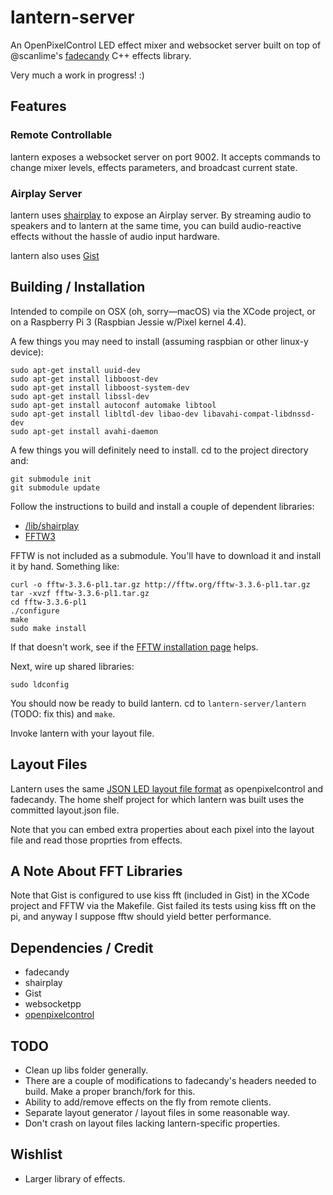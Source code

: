 # lantern-server

An OpenPixelControl LED effect mixer and websocket server built on 
top of @scanlime's [fadecandy](http://github.com/scanlime/fadecandy) 
C++ effects library.

Very much a work in progress! :)

## Features

### Remote Controllable

lantern exposes a websocket server on port 9002. It accepts commands
to change mixer levels, effects parameters, and broadcast current
state.

### Airplay Server

lantern uses [shairplay](https://github.com/juhovh/shairplay) to 
expose an Airplay server. By streaming audio to speakers and to
lantern at the same time, you can build audio-reactive effects 
without the hassle of audio input hardware. 

lantern also uses [Gist](https://github.com/adamstark/Gist)

## Building / Installation

Intended to compile on OSX (oh, sorry—macOS) via the XCode project, 
or on a Raspberry Pi 3 (Raspbian Jessie w/Pixel kernel 4.4).

A few things you may need to install (assuming raspbian or other 
linux-y device):

```
sudo apt-get install uuid-dev
sudo apt-get install libboost-dev
sudo apt-get install libboost-system-dev
sudo apt-get install libssl-dev
sudo apt-get install autoconf automake libtool
sudo apt-get install libltdl-dev libao-dev libavahi-compat-libdnssd-dev
sudo apt-get install avahi-daemon
```

A few things you will definitely need to install. cd to the project 
directory and:

```
git submodule init
git submodule update
```

Follow the instructions to build and install a couple of dependent 
libraries:

- [/lib/shairplay](https://github.com/juhovh/shairplay)
- [FFTW3](http://www.fftw.org)

FFTW is not included as a submodule. You'll have to download it and
install it by hand. Something like:

```
curl -o fftw-3.3.6-pl1.tar.gz http://fftw.org/fftw-3.3.6-pl1.tar.gz
tar -xvzf fftw-3.3.6-pl1.tar.gz
cd fftw-3.3.6-pl1
./configure
make
sudo make install
```

If that doesn't work, see if the 
[FFTW installation page](http://www.fftw.org/fftw2_doc/fftw_6.html)
helps.

Next, wire up shared libraries:

```
sudo ldconfig
```

You should now be ready to build lantern. cd to 
`lantern-server/lantern` (TODO: fix this) and `make`.

Invoke lantern with your layout file.

## Layout Files

Lantern uses the same [JSON LED layout file format](https://github.com/scanlime/fadecandy/tree/master/examples#led-layouts) 
as openpixelcontrol and fadecandy. The home shelf project for which
lantern was built uses the committed layout.json file.

Note that you can embed extra properties about each pixel into the 
layout file and read those proprties from effects.

## A Note About FFT Libraries

Note that Gist is configured to use kiss fft (included in Gist) in 
the XCode project and FFTW via the Makefile. Gist failed its tests 
using kiss fft on the pi, and anyway I suppose fftw should yield 
better performance.

## Dependencies / Credit

- fadecandy
- shairplay
- Gist
- websocketpp
- [openpixelcontrol](https://github.com/zestyping/openpixelcontrol)

## TODO

- Clean up libs folder generally. 
- There are a couple of modifications to fadecandy's headers needed to 
  build. Make a proper branch/fork for this.
- Ability to add/remove effects on the fly from remote clients.
- Separate layout generator / layout files in some reasonable way.
- Don't crash on layout files lacking lantern-specific properties.


## Wishlist

- Larger library of effects.